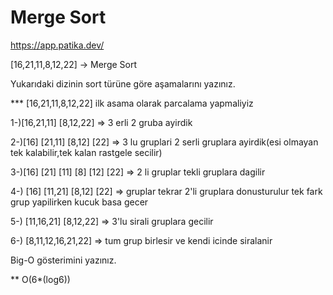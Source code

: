 <h1>Merge Sort</h1>
<a href="https://app.patika.dev/">https://app.patika.dev/</a>


[16,21,11,8,12,22] -> Merge Sort

Yukarıdaki dizinin sort türüne göre aşamalarını yazınız.

*** [16,21,11,8,12,22] ilk asama olarak parcalama yapmaliyiz

1-)[16,21,11] [8,12,22] => 3 erli 2 gruba ayirdik

2-)[16] [21,11] [8,12] [22] => 3 lu gruplari 2 serli gruplara ayirdik(esi olmayan tek kalabilir,tek kalan rastgele secilir)

3-)[16] [21] [11] [8] [12] [22] => 2 li gruplar tekli gruplara dagilir

4-) [16] [11,21] [8,12] [22] => gruplar tekrar 2'li gruplara donusturulur tek fark grup yapilirken kucuk basa gecer

5-) [11,16,21] [8,12,22] => 3'lu sirali gruplara gecilir

6-) [8,11,12,16,21,22] => tum grup birlesir ve kendi icinde siralanir

Big-O gösterimini yazınız.

** O(6*(log6))
